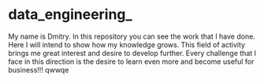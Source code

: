 # data_engineering_

My name is Dmitry. In this repository you can see the work that I have done. Here I will intend to show how my knowledge grows. This field of activity brings me great interest and desire to develop further. Every challenge that I face in this direction is the desire to learn even more and become useful for business!!!
qwwqe
